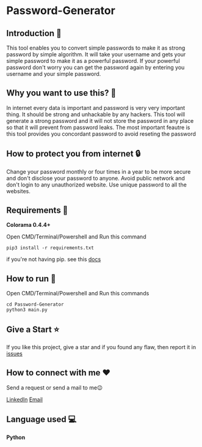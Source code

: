 # Password-Generator
## Introduction 📣
This tool enables you to convert simple passwords to make it as strong password by simple algorithm. It will take your username and gets your simple password to make it as a powerful password. If your powerful password don't worry you can get the password again by entering you username and your simple password.

## Why you want to use this? 💭
In internet every data is important and password is very very important thing. It should be strong and unhackable by any hackers. This tool will generate a strong password and it will not store the password in any place so that it will prevent from password leaks. The most important feautre is this tool provides you concordant password to avoid reseting the password

## How to protect you from internet 🔒
Change your password monthly or four times in a year to be more secure and don't disclose your password to anyone. Avoid public network and don't login to any unauthorized website. Use unique password to all the websites.

## Requirements 📜
**Colorama 0.4.4+**

Open CMD/Terminal/Powershell and Run this command
```
pip3 install -r requirements.txt
```
if you're not having pip. see this [docs](https://pip.pypa.io/en/stable/installing/)

## How to run 🚀
Open CMD/Terminal/Powershell and Run this commands
```
cd Password-Generator
python3 main.py
```
## Give a Start ⭐
If you like this project, give a star and if you found any flaw, then report it in [issues](https://github.com/Manoj-Paramsetti/Password-Generator/issues)

## How to connect with me ❤️
Send a request or send a mail to me😉

[LinkedIn](https://www.linkedin.com/in/manoj-paramsetti/) [Email](mailto:paramsetti.manoj@gmail.com)

## Language used 💻
**Python**
